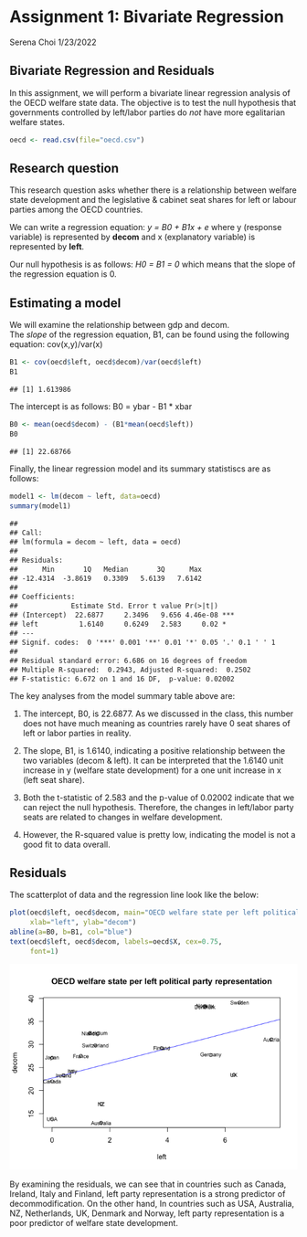 Assignment 1: Bivariate Regression
================
Serena Choi
1/23/2022

## Bivariate Regression and Residuals

In this assignment, we will perform a bivariate linear regression
analysis of the OECD welfare state data. The objective is to test the
null hypothesis that governments controlled by left/labor parties do
*not* have more egalitarian welfare states.

``` r
oecd <- read.csv(file="oecd.csv")
```

## Research question

This research question asks whether there is a relationship between
welfare state development and the legislative & cabinet seat shares for
left or labour parties among the OECD countries.

We can write a regression equation: *y = B0 + B1x + e* where y (response
variable) is represented by **decom** and x (explanatory variable) is
represented by **left**.

Our null hypothesis is as follows: *H0 = B1 = 0* which means that the
slope of the regression equation is 0.

## Estimating a model

We will examine the relationship between gdp and decom.  
The *slope* of the regression equation, B1, can be found using the
following equation: cov(x,y)/var(x)

``` r
B1 <- cov(oecd$left, oecd$decom)/var(oecd$left)
B1
```

    ## [1] 1.613986

The intercept is as follows: B0 = ybar - B1 \* xbar

``` r
B0 <- mean(oecd$decom) - (B1*mean(oecd$left))
B0
```

    ## [1] 22.68766

Finally, the linear regression model and its summary statistiscs are as
follows:

``` r
model1 <- lm(decom ~ left, data=oecd)
summary(model1)
```

    ## 
    ## Call:
    ## lm(formula = decom ~ left, data = oecd)
    ## 
    ## Residuals:
    ##      Min       1Q   Median       3Q      Max 
    ## -12.4314  -3.8619   0.3309   5.6139   7.6142 
    ## 
    ## Coefficients:
    ##             Estimate Std. Error t value Pr(>|t|)    
    ## (Intercept)  22.6877     2.3496   9.656 4.46e-08 ***
    ## left          1.6140     0.6249   2.583     0.02 *  
    ## ---
    ## Signif. codes:  0 '***' 0.001 '**' 0.01 '*' 0.05 '.' 0.1 ' ' 1
    ## 
    ## Residual standard error: 6.686 on 16 degrees of freedom
    ## Multiple R-squared:  0.2943, Adjusted R-squared:  0.2502 
    ## F-statistic: 6.672 on 1 and 16 DF,  p-value: 0.02002

The key analyses from the model summary table above are:

1.  The intercept, B0, is 22.6877. As we discussed in the class, this
    number does not have much meaning as countries rarely have 0 seat
    shares of left or labor parties in reality.

2.  The slope, B1, is 1.6140, indicating a positive relationship between
    the two variables (decom & left). It can be interpreted that the
    1.6140 unit increase in y (welfare state development) for a one unit
    increase in x (left seat share).

3.  Both the t-statistic of 2.583 and the p-value of 0.02002 indicate
    that we can reject the null hypothesis. Therefore, the changes in
    left/labor party seats are related to changes in welfare
    development.

4.  However, the R-squared value is pretty low, indicating the model is
    not a good fit to data overall.

## Residuals

The scatterplot of data and the regression line look like the below:

``` r
plot(oecd$left, oecd$decom, main="OECD welfare state per left political party representation", 
     xlab="left", ylab="decom")
abline(a=B0, b=B1, col="blue")
text(oecd$left, oecd$decom, labels=oecd$X, cex=0.75, 
     font=1)
```

![](Assign1_Bivariate_Regression_files/figure-gfm/unnamed-chunk-5-1.png)<!-- -->

By examining the residuals, we can see that in countries such as Canada,
Ireland, Italy and Finland, left party representation is a strong
predictor of decommodification. On the other hand, In countries such as
USA, Australia, NZ, Netherlands, UK, Denmark and Norway, left party
representation is a poor predictor of welfare state development.
